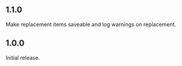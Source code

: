 ## 1.1.0

Make replacement items saveable and log warnings on replacement.

## 1.0.0

Initial release.

